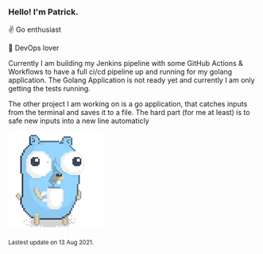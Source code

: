 ### Hello! I'm Patrick.

:v: Go enthusiast

:muscle: DevOps lover

Currently I am building my Jenkins pipeline with some GitHub Actions & Workflows to have a full ci/cd pipeline up and running for my golang application.
The Golang Application is not ready yet and currently I am only getting the tests running.

The other project I am working on is a go application, that catches inputs from the terminal and saves it to a file. The hard part (for me at least) is to safe new inputs into a new line automaticly


![Image alt text](/images/gopher_with_coffee.gif)


<sub>Lastest update on 13 Aug 2021.</sub>
